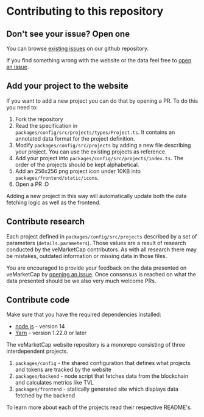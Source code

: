 # Contributing to this repository

## Don't see your issue? Open one

You can browse [existing issues](https://github.com/veMarketCap/veMarketCap/issues) on our github repository.

If you find something wrong with the website or the data feel free to [open an issue](https://github.com/veMarketCap/veMarketCap/issues/new).

## Add your project to the website

If you want to add a new project you can do that by opening a PR. To do this you need to:

1. Fork the repository
2. Read the specification in `packages/config/src/projects/types/Project.ts`. It contains an annotated data format for the project definition.
3. Modify `packages/config/src/projects` by adding a new file describing your project. You can use the existing projects as reference.
4. Add your project into `packages/config/src/projects/index.ts`. The order of the projects should be kept alphabetical.
5. Add an 256x256 png project icon under 10KB into `packages/frontend/static/icons`.
6. Open a PR :D

Adding a new project in this way will automatically update both the data fetching logic as well as the frontend.

## Contribute research

Each project defined in `packages/config/src/projects` described by a set of parameters (`details.parameters`). Those values are a result of research conducted by the veMarketCap contributors. As with all research there may be mistakes, outdated information or missing data in those files.

You are encouraged to provide your feedback on the data presented on veMarketCap by [opening an issue](https://github.com/veMarketCap/veMarketCap/issues/new). Once consensus is reached on what the data presented should be we also very much welcome PRs.

## Contribute code

Make sure that you have the required dependencies installed:

- [node.js](https://nodejs.org/en/) - version 14
- [Yarn](https://classic.yarnpkg.com/en/docs/install) - version 1.22.0 or later

The veMarketCap website repository is a monorepo consisting of three interdependent projects.

1. `packages/config` - the shared configuration that defines what projects and tokens are tracked by the website
2. `packages/backend` - node script that fetches data from the blockchain and calculates metrics like TVL
3. `packages/frontend` - statically generated site which displays data fetched by the backend

To learn more about each of the projects read their respective README's.

